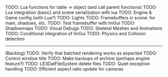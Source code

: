 TODO: Lua functions for table -> object (and call parent functions)
TODO: Lua integration (basic) and scene serialization with lua
TODO: Engine & Game config (with Lua?)
TODO: Lights
TODO: Framebuffers in scene: for main, shadows, etc. 
TODO: Test framebuffer with ImGui
TODO: Shadowmaps
TODO: Visual Debugs
TODO: Skeletal Meshes and Animations 
TODO: Conditional integration of ImGui
TODO: Physics and Collision detection


-------
(Backlog)
TODO: Verify that batched rendering works as expected
TODO: Control window title
TODO: Make backups of archive (perhaps engine feature?)
TODO: LE3DatFileSystem delete files
TODO: Quiet exception handling
TODO: Efficient aspect ratio update for cameras